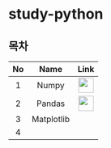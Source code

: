 # study-python
## 목차

|No|Name|Link|
|:--:|:--:|:--:|
|1|Numpy|<a href="https://github.com/HY0SANG/study-python/tree/main/study-python-numpy"><image src="https://user-images.githubusercontent.com/110414297/184122716-9ae96c79-1c38-4447-b0da-34210eb0af9e.PNG" width="30px"></a>|
|2|Pandas|<a href="https://github.com/HY0SANG/study-python/tree/main/study-python-pandas-basic"><image src="https://user-images.githubusercontent.com/110414297/186557699-2d19fa77-4c47-4556-8ec7-1c65ab561467.png" width="30px"></a>|
|3|Matplotlib||
|4|||
